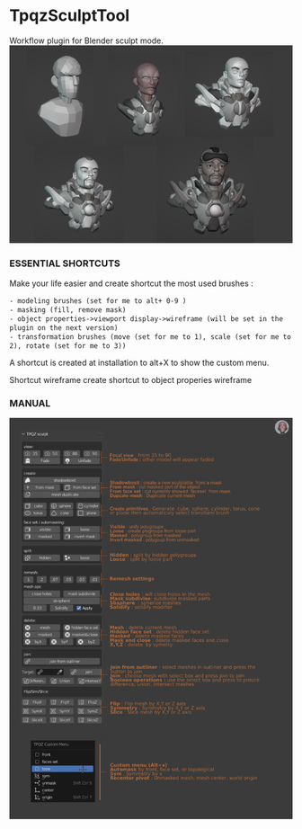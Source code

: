# TpqzSculptTool
Workflow plugin for Blender sculpt mode.
![doc2 doc](manual/doc2.png?raw=true "doc2.doc")
### ESSENTIAL SHORTCUTS
Make your life easier and create shortcut the most used brushes :

    - modeling brushes (set for me to alt+ 0-9 )
    - masking (fill, remove mask)
    - object properties->viewport display->wireframe (will be set in the plugin on the next version)
    - transformation brushes (move (set for me to 1), scale (set for me to 2), rotate (set for me to 3))

A shortcut is created at installation to alt+X to show the custom menu. 

Shortcut  wireframe
create shortcut to object properies wireframe

### MANUAL
![manual doc](manual/doc.png?raw=true "manual.doc")


